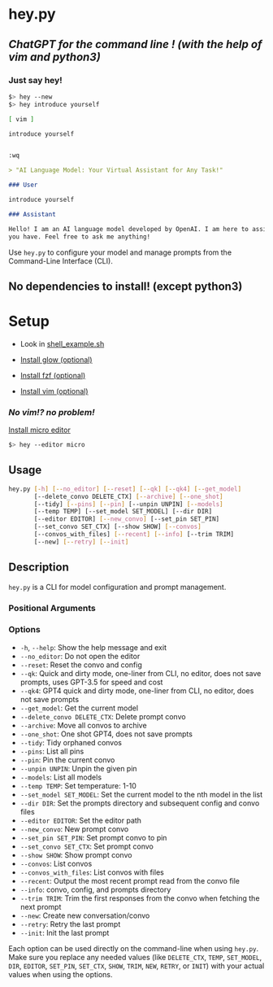 # hey.py

## _ChatGPT for the command line ! (with the help of vim and python3)_

### Just say hey!

```sh
$> hey --new
$> hey introduce yourself

[ vim ]

introduce yourself


:wq
```

```markdown
> "AI Language Model: Your Virtual Assistant for Any Task!"

### User

introduce yourself

### Assistant

Hello! I am an AI language model developed by OpenAI. I am here to assist you with any questions or tasks
you have. Feel free to ask me anything!
```

Use `hey.py` to configure your model and manage prompts from the Command-Line Interface (CLI).

## No dependencies to install! (except python3)

# Setup

- Look in [shell_example.sh](https://github.com/robby-robby/hey.py/blob/main/shell_example.sh)

- [Install glow (optional)](https://github.com/charmbracelet/glow)

- [Install fzf (optional)](https://github.com/junegunn/fzf)

- [Install vim (optional)](https://www.vim.org/download.php)

### _No vim!? no problem!_

[Install micro editor ](https://micro-editor.github.io/)

```sh
$> hey --editor micro
```

## Usage

```sh
hey.py [-h] [--no_editor] [--reset] [--qk] [--qk4] [--get_model]
       [--delete_convo DELETE_CTX] [--archive] [--one_shot]
       [--tidy] [--pins] [--pin] [--unpin UNPIN] [--models]
       [--temp TEMP] [--set_model SET_MODEL] [--dir DIR]
       [--editor EDITOR] [--new_convo] [--set_pin SET_PIN]
       [--set_convo SET_CTX] [--show SHOW] [--convos]
       [--convos_with_files] [--recent] [--info] [--trim TRIM]
       [--new] [--retry] [--init]
```

## Description

`hey.py` is a CLI for model configuration and prompt management.

### Positional Arguments

### Options

- `-h`, `--help`: Show the help message and exit
- `--no_editor`: Do not open the editor
- `--reset`: Reset the convo and config
- `--qk`: Quick and dirty mode, one-liner from CLI, no editor, does not save prompts, uses GPT-3.5 for speed and cost
- `--qk4`: GPT4 quick and dirty mode, one-liner from CLI, no editor, does not save prompts
- `--get_model`: Get the current model
- `--delete_convo DELETE_CTX`: Delete prompt convo
- `--archive`: Move all convos to archive
- `--one_shot`: One shot GPT4, does not save prompts
- `--tidy`: Tidy orphaned convos
- `--pins`: List all pins
- `--pin`: Pin the current convo
- `--unpin UNPIN`: Unpin the given pin
- `--models`: List all models
- `--temp TEMP`: Set temperature: 1-10
- `--set_model SET_MODEL`: Set the current model to the nth model in the list
- `--dir DIR`: Set the prompts directory and subsequent config and convo files
- `--editor EDITOR`: Set the editor path
- `--new_convo`: New prompt convo
- `--set_pin SET_PIN`: Set prompt convo to pin
- `--set_convo SET_CTX`: Set prompt convo
- `--show SHOW`: Show prompt convo
- `--convos`: List convos
- `--convos_with_files`: List convos with files
- `--recent`: Output the most recent prompt read from the convo file
- `--info`: convo, config, and prompts directory
- `--trim TRIM`: Trim the first <n> responses from the convo when fetching the next prompt
- `--new`: Create new conversation/convo
- `--retry`: Retry the last prompt
- `--init`: Init the last prompt

Each option can be used directly on the command-line when using `hey.py`. Make sure you replace any needed values (like `DELETE_CTX`, `TEMP`, `SET_MODEL`, `DIR`, `EDITOR`, `SET_PIN`, `SET_CTX`, `SHOW`, `TRIM`, `NEW`, `RETRY`, or `INIT`) with your actual values when using the options.

